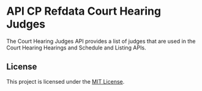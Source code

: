 # API CP Refdata Court Hearing Judges

The Court Hearing Judges API provides a list of judges that are used in the Court Hearing Hearings and Schedule and Listing APIs.

## License

This project is licensed under the [MIT License](LICENSE).

